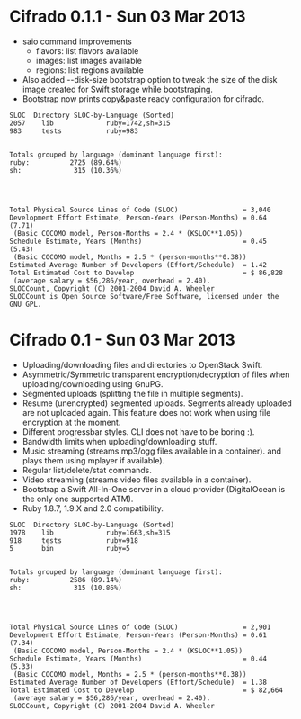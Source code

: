 # Cifrado 0.1.1 - Sun 03 Mar 2013

* saio command improvements
  * flavors: list flavors available
  * images:  list images available
  * regions: list regions available
* Also added --disk-size bootstrap option to tweak the size
  of the disk image created for Swift storage while bootstraping.
* Bootstrap now prints copy&paste ready configuration for cifrado.


```
SLOC  Directory SLOC-by-Language (Sorted)
2057    lib             ruby=1742,sh=315
983     tests           ruby=983


Totals grouped by language (dominant language first):
ruby:          2725 (89.64%)
sh:             315 (10.36%)




Total Physical Source Lines of Code (SLOC)                = 3,040
Development Effort Estimate, Person-Years (Person-Months) = 0.64 (7.71)
 (Basic COCOMO model, Person-Months = 2.4 * (KSLOC**1.05))
Schedule Estimate, Years (Months)                         = 0.45 (5.43)
 (Basic COCOMO model, Months = 2.5 * (person-months**0.38))
Estimated Average Number of Developers (Effort/Schedule)  = 1.42
Total Estimated Cost to Develop                           = $ 86,828
 (average salary = $56,286/year, overhead = 2.40).
SLOCCount, Copyright (C) 2001-2004 David A. Wheeler
SLOCCount is Open Source Software/Free Software, licensed under the GNU GPL.
```

# Cifrado 0.1 - Sun 03 Mar 2013

* Uploading/downloading files and directories to OpenStack Swift.
* Asymmetric/Symmetric transparent encryption/decryption of files
  when uploading/downloading using GnuPG.
* Segmented uploads (splitting the file in multiple segments).
* Resume (unencrypted) segmented uploads. Segments already uploaded
  are not uploaded again. This feature does not work when using
  file encryption at the moment.
* Different progressbar styles. CLI does not have to be boring :).
* Bandwidth limits when uploading/downloading stuff.
* Music streaming (streams mp3/ogg files available in a container).
  and plays them using mplayer if available).
* Regular list/delete/stat commands.
* Video streaming (streams video files available in a container).
* Bootstrap a Swift All-In-One server in a cloud provider
  (DigitalOcean is the only one supported ATM).
* Ruby 1.8.7, 1.9.X and 2.0 compatibility.


```
SLOC  Directory SLOC-by-Language (Sorted)
1978    lib             ruby=1663,sh=315
918     tests           ruby=918
5       bin             ruby=5


Totals grouped by language (dominant language first):
ruby:          2586 (89.14%)
sh:             315 (10.86%)




Total Physical Source Lines of Code (SLOC)                = 2,901
Development Effort Estimate, Person-Years (Person-Months) = 0.61 (7.34)
 (Basic COCOMO model, Person-Months = 2.4 * (KSLOC**1.05))
Schedule Estimate, Years (Months)                         = 0.44 (5.33)
 (Basic COCOMO model, Months = 2.5 * (person-months**0.38))
Estimated Average Number of Developers (Effort/Schedule)  = 1.38
Total Estimated Cost to Develop                           = $ 82,664
 (average salary = $56,286/year, overhead = 2.40).
SLOCCount, Copyright (C) 2001-2004 David A. Wheeler
```
